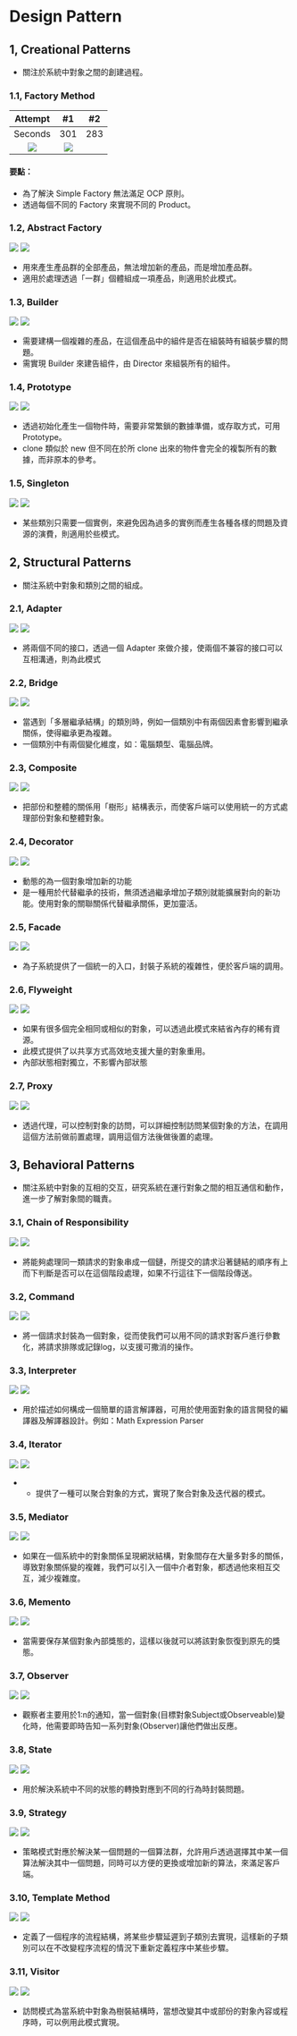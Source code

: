 # Design Pattern

## 1, Creational Patterns
* 關注於系統中對象之間的創建過程。

### 1.1, Factory Method
| Attempt | #1  | #2  |
| :---:   | :-: | :-: |
| Seconds | 301 | 283 |
| ![](https://github.com/DarrenHsu/DHDesignPattern/blob/master/app/src/main/res/drawable-v24/factory_method.png?raw=true) | ![](https://github.com/DarrenHsu/DHDesignPattern/blob/master/app/src/main/res/drawable-v24/s_factory_methods.png?raw=true) |
#### 要點：
* 為了解決 Simple Factory 無法滿足 OCP 原則。
* 透過每個不同的  Factory 來實現不同的 Product。

### 1.2, Abstract Factory
![](https://github.com/DarrenHsu/DHDesignPattern/blob/master/app/src/main/res/drawable-v24/abstract_factory.png?raw=true)
![](https://github.com/DarrenHsu/DHDesignPattern/blob/master/app/src/main/res/drawable-v24/s_abstract_factory.png?raw=true)
* 用來產生產品群的全部產品，無法增加新的產品，而是增加產品群。
* 適用於處理透過「一群」個體組成一項產品，則適用於此模式。

### 1.3, Builder
![](https://github.com/DarrenHsu/DHDesignPattern/blob/master/app/src/main/res/drawable-v24/builder.png?raw=true)
![](https://github.com/DarrenHsu/DHDesignPattern/blob/master/app/src/main/res/drawable-v24/s_builder.png?raw=true)
* 需要建構一個複雜的產品，在這個產品中的組件是否在組裝時有組裝步驟的問題。
* 需實現 Builder 來建告組件，由 Director 來組裝所有的組件。

### 1.4, Prototype
![](https://github.com/DarrenHsu/DHDesignPattern/blob/master/app/src/main/res/drawable-v24/prototype.png?raw=true)
![](https://github.com/DarrenHsu/DHDesignPattern/blob/master/app/src/main/res/drawable-v24/s_prototype.png?raw=true)
* 透過初始化產生一個物件時，需要非常繁鎖的數據準備，或存取方式，可用 Prototype。
* clone 類似於 new 但不同在於所 clone 出來的物件會完全的複製所有的數據，而非原本的參考。

### 1.5, Singleton
![](https://github.com/DarrenHsu/DHDesignPattern/blob/master/app/src/main/res/drawable-v24/singleton.png?raw=true)
![](https://github.com/DarrenHsu/DHDesignPattern/blob/master/app/src/main/res/drawable-v24/s_singleton.png?raw=true)
* 某些類別只需要一個實例，來避免因為過多的實例而產生各種各樣的問題及資源的演費，則適用於些模式。

## 2, Structural Patterns
* 關注系統中對象和類別之間的組成。

### 2.1, Adapter
![](https://github.com/DarrenHsu/DHDesignPattern/blob/master/app/src/main/res/drawable-v24/adapter.png?raw=true)
![](https://github.com/DarrenHsu/DHDesignPattern/blob/master/app/src/main/res/drawable-v24/s_adapter.png?raw=true)
* 將兩個不同的接口，透過一個 Adapter 來做介接，使兩個不兼容的接口可以互相溝通，則為此模式

### 2.2, Bridge
![](https://github.com/DarrenHsu/DHDesignPattern/blob/master/app/src/main/res/drawable-v24/bridge.png?raw=true)
![](https://github.com/DarrenHsu/DHDesignPattern/blob/master/app/src/main/res/drawable-v24/s_bridge.png?raw=true)
* 當遇到「多層繼承結構」的類別時，例如一個類別中有兩個因素會影響到繼承關係，使得繼承更為複雜。
* 一個類別中有兩個變化維度，如：電腦類型、電腦品牌。

### 2.3, Composite
![](https://github.com/DarrenHsu/DHDesignPattern/blob/master/app/src/main/res/drawable-v24/composite.png?raw=true)
![](https://github.com/DarrenHsu/DHDesignPattern/blob/master/app/src/main/res/drawable-v24/s_composite.png?raw=true)
* 把部份和整體的關係用「樹形」結構表示，而使客戶端可以使用統一的方式處理部份對象和整體對象。

### 2.4, Decorator
![](https://github.com/DarrenHsu/DHDesignPattern/blob/master/app/src/main/res/drawable-v24/decorator.png?raw=true)
![](https://github.com/DarrenHsu/DHDesignPattern/blob/master/app/src/main/res/drawable-v24/s_decorator.png?raw=true)
* 動態的為一個對象增加新的功能
* 是一種用於代替繼承的技術，無須透過繼承增加子類別就能擴展對向的新功能。使用對象的關聯關係代替繼承關係，更加靈活。

### 2.5, Facade
![](https://github.com/DarrenHsu/DHDesignPattern/blob/master/app/src/main/res/drawable-v24/facade.png?raw=true)
![](https://github.com/DarrenHsu/DHDesignPattern/blob/master/app/src/main/res/drawable-v24/s_facade.png?raw=true)
* 為子系統提供了一個統一的入口，封裝子系統的複雜性，便於客戶端的調用。

### 2.6, Flyweight
![](https://github.com/DarrenHsu/DHDesignPattern/blob/master/app/src/main/res/drawable-v24/flyweight.png?raw=true)
![](https://github.com/DarrenHsu/DHDesignPattern/blob/master/app/src/main/res/drawable-v24/s_flyweight.png?raw=true)
* 如果有很多個完全相同或相似的對象，可以透過此模式來結省內存的稀有資源。
* 此模式提供了以共享方式高效地支援大量的對象重用。
* 內部狀態相對獨立，不影響內部狀態

### 2.7, Proxy
![](https://github.com/DarrenHsu/DHDesignPattern/blob/master/app/src/main/res/drawable-v24/proxy.png?raw=true)
![](https://github.com/DarrenHsu/DHDesignPattern/blob/master/app/src/main/res/drawable-v24/s_proxy.png?raw=true)
* 透過代理，可以控制對象的訪問，可以詳細控制訪問某個對象的方法，在調用這個方法前做前置處理，調用這個方法後做後置的處理。

## 3, Behavioral Patterns
* 關注系統中對象的互相的交互，研究系統在運行對象之間的相互通信和動作，進一步了解對象間的職責。

### 3.1, Chain of Responsibility
![](https://github.com/DarrenHsu/DHDesignPattern/blob/master/app/src/main/res/drawable-v24/chain_of_responsibility.png?raw=true)
![](https://github.com/DarrenHsu/DHDesignPattern/blob/master/app/src/main/res/drawable-v24/s_chain_of_responsibility.png?raw=true)
* 將能夠處理同一類請求的對象串成一個鏈，所提交的請求沿著鏈結的順序有上而下判斷是否可以在這個階段處理，如果不行這往下一個階段傳送。

### 3.2, Command
![](https://github.com/DarrenHsu/DHDesignPattern/blob/master/app/src/main/res/drawable-v24/command.png?raw=true)
![](https://github.com/DarrenHsu/DHDesignPattern/blob/master/app/src/main/res/drawable-v24/s_command.png?raw=true)
* 將一個請求封裝為一個對象，從而使我們可以用不同的請求對客戶進行參數化，將請求排隊或記錄log，以支援可撒消的操作。

### 3.3, Interpreter
![](https://github.com/DarrenHsu/DHDesignPattern/blob/master/app/src/main/res/drawable-v24/interpreter.png?raw=true)
![](https://github.com/DarrenHsu/DHDesignPattern/blob/master/app/src/main/res/drawable-v24/s_interpreter.png?raw=true)
* 用於描述如何構成一個簡單的語言解譯器，可用於使用面對象的語言開發的編譯器及解譯器設計。例如：Math Expression Parser

### 3.4, Iterator
![](https://github.com/DarrenHsu/DHDesignPattern/blob/master/app/src/main/res/drawable-v24/iterator.png?raw=true)
![](https://github.com/DarrenHsu/DHDesignPattern/blob/master/app/src/main/res/drawable-v24/s_iterator.png?raw=true)
* * 提供了一種可以聚合對象的方式，實現了聚合對象及迭代器的模式。

### 3.5, Mediator
![](https://github.com/DarrenHsu/DHDesignPattern/blob/master/app/src/main/res/drawable-v24/mediator.png?raw=true)
![](https://github.com/DarrenHsu/DHDesignPattern/blob/master/app/src/main/res/drawable-v24/s_mediator.png?raw=true)
* 如果在一個系統中的對象關係呈現網狀結構，對象間存在大量多對多的關係，導致對象關係變的複雜，我們可以引入一個中介者對象，都透過他來相互交互，減少複雜度。

### 3.6, Memento
![](https://github.com/DarrenHsu/DHDesignPattern/blob/master/app/src/main/res/drawable-v24/memento.png?raw=true)
![](https://github.com/DarrenHsu/DHDesignPattern/blob/master/app/src/main/res/drawable-v24/s_memento.png?raw=true)
* 當需要保存某個對象內部獎態的，這樣以後就可以將該對象恢復到原先的獎態。

### 3.7, Observer
![](https://github.com/DarrenHsu/DHDesignPattern/blob/master/app/src/main/res/drawable-v24/observer.png?raw=true)
![](https://github.com/DarrenHsu/DHDesignPattern/blob/master/app/src/main/res/drawable-v24/s_observer.png?raw=true)
* 觀察者主要用於1:n的通知，當一個對象(目標對象Subject或Observeable)變化時，他需要即時告知一系列對象(Observer)讓他們做出反應。

### 3.8, State
![](https://github.com/DarrenHsu/DHDesignPattern/blob/master/app/src/main/res/drawable-v24/state.png?raw=true)
![](https://github.com/DarrenHsu/DHDesignPattern/blob/master/app/src/main/res/s_drawable-v24/state.png?raw=true)
* 用於解決系統中不同的狀態的轉換對應到不同的行為時封裝問題。

### 3.9, Strategy
![](https://github.com/DarrenHsu/DHDesignPattern/blob/master/app/src/main/res/drawable-v24/strategy.png?raw=true)
![](https://github.com/DarrenHsu/DHDesignPattern/blob/master/app/src/main/res/drawable-v24/s_strategy.png?raw=true)
* 策略模式對應於解決某一個問題的一個算法群，允許用戶透過選擇其中某一個算法解決其中一個問題，同時可以方便的更換或增加新的算法，來滿足客戶端。

### 3.10, Template Method
![](https://github.com/DarrenHsu/DHDesignPattern/blob/master/app/src/main/res/drawable-v24/template_method.png?raw=true)
![](https://github.com/DarrenHsu/DHDesignPattern/blob/master/app/src/main/res/drawable-v24/s_template_method.png?raw=true)
* 定義了一個程序的流程結構，將某些步驟延遲到子類別去實現，這樣新的子類別可以在不改變程序流程的情況下重新定義程序中某些步驟。

### 3.11, Visitor
![](https://github.com/DarrenHsu/DHDesignPattern/blob/master/app/src/main/res/drawable-v24/visitor.png?raw=true)
![](https://github.com/DarrenHsu/DHDesignPattern/blob/master/app/src/main/res/drawable-v24/s_visitor.png?raw=true)
* 訪問模式為當系統中對象為樹裝結構時，當想改變其中或部份的對象內容或程序時，可以例用此模式實現。
